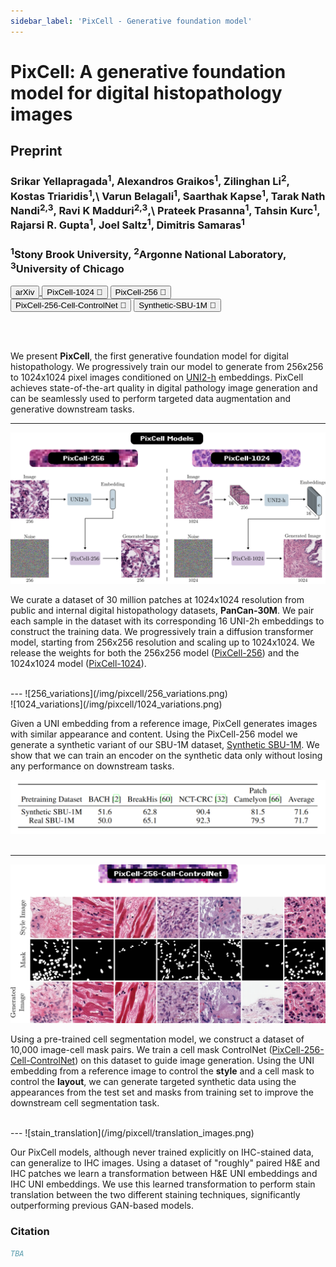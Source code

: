 ```yaml
---
sidebar_label: 'PixCell - Generative foundation model'
---
```


# PixCell: A generative foundation model for digital histopathology images

<div class="container mt-5">
    <div class="card bg-light"> 
        <div class="card-body justify-content-center">
            <h2 class="card-title text-center">Preprint</h2>
            <h3 class="authors card-title text-center">Srikar Yellapragada<sup>1</sup>, Alexandros Graikos<sup>1</sup>, Zilinghan Li<sup>2</sup>, Kostas Triaridis<sup>1</sup>,\
            Varun Belagali<sup>1</sup>, Saarthak Kapse<sup>1</sup>, Tarak Nath Nandi<sup>2,3</sup>, Ravi K Madduri<sup>2,3</sup>,\
            Prateek Prasanna<sup>1</sup>, Tahsin Kurc<sup>1</sup>, Rajarsi R. Gupta<sup>1</sup>, Joel Saltz<sup>1</sup>, Dimitris Samaras<sup>1</sup></h3>
            <h3 class="authors card-text text-center"><sup>1</sup>Stony Brook University, <sup>2</sup>Argonne National Laboratory, <sup>3</sup>University of Chicago</h3>
            <div class="d-flex justify-content-center">
                <a href="https://arxiv.org/abs/2506.05127" target="_blank"><button class="paper_button">arXiv</button> </a>
                <a href="https://huggingface.co/StonyBrook-CVLab/PixCell-1024" target="_blank"><button class="paper_button">PixCell-1024 🤗</button></a>
                <a href="https://huggingface.co/StonyBrook-CVLab/PixCell-256" target="_blank"><button class="paper_button">PixCell-256 🤗</button></a>
            </div>
            <div class="d-flex justify-content-center">
                <a href="https://huggingface.co/StonyBrook-CVLab/PixCell-256-Cell-ControlNet" target="_blank"><button class="paper_button">PixCell-256-Cell-ControlNet 🤗</button></a>
                <a href="https://huggingface.co/StonyBrook-CVLab/Synthetic-SBU-1M" target="_blank"><button class="paper_button">Synthetic-SBU-1M 🤗</button></a>
            </div>
        </div>
    </div>
</div>


<br /><br />

We present **PixCell**, the first generative foundation model for digital histopathology. We progressively train our model to generate from 256x256 to 1024x1024 pixel images conditioned on [UNI2-h](https://huggingface.co/MahmoodLab/UNI2-h) embeddings. PixCell achieves state-of-the-art quality in digital pathology image generation and can be seamlessly used to perform targeted data augmentation and generative downstream tasks.

---
![overview](/img/pixcell/pixcell_overview.png)

We curate a dataset of 30 million patches at 1024x1024 resolution from public and internal digital histopathology datasets, **PanCan-30M**. We pair each sample in the dataset with its corresponding 16 UNI-2h embeddings to construct the training data. We progressively train a diffusion transformer model, starting from 256x256 resolution and scaling up to 1024x1024. We release the weights for both the 256x256 model ([PixCell-256](https://huggingface.co/StonyBrook-CVLab/PixCell-256)) and the 1024x1024 model ([PixCell-1024](https://huggingface.co/StonyBrook-CVLab/PixCell-1024)).

<br />
---
![256_variations](/img/pixcell/256_variations.png)
<br />
![1024_variations](/img/pixcell/1024_variations.png)

Given a UNI embedding from a reference image, PixCell generates images with similar appearance and content. Using the PixCell-256 model we generate a synthetic variant of our SBU-1M dataset, [Synthetic SBU-1M](https://huggingface.co/datasets/StonyBrook-CVLab/Synthetic-SBU-1M). We show that we can train an encoder on the synthetic data only without losing any performance on downstream tasks.

<div class="container text-center">
  <img src="/img/pixcell/ssl_results.png" width="700"/>
</div>
<br />

---
![controlnet](/img/pixcell/controlnet_images.png)

Using a pre-trained cell segmentation model, we construct a dataset of 10,000 image-cell mask pairs. We train a cell mask ControlNet ([PixCell-256-Cell-ControlNet](https://huggingface.co/StonyBrook-CVLab/PixCell-256-Cell-ControlNet)) on this dataset to guide image generation. Using the UNI embedding from a reference image to control the **style** and a cell mask to control the **layout**, we can generate targeted synthetic data using the appearances from the test set and masks from training set to improve the downstream cell segmentation task.

<br />
---
![stain_translation](/img/pixcell/translation_images.png)

Our PixCell models, although never trained explicitly on IHC-stained data, can generalize to IHC images. Using a dataset of "roughly" paired H&E and IHC patches we learn a transformation between H&E UNI embeddings and IHC UNI embeddings. We use this learned transformation to perform stain translation between the two different staining techniques, significantly outperforming previous GAN-based models.


### Citation
```bibtex
TBA
```
